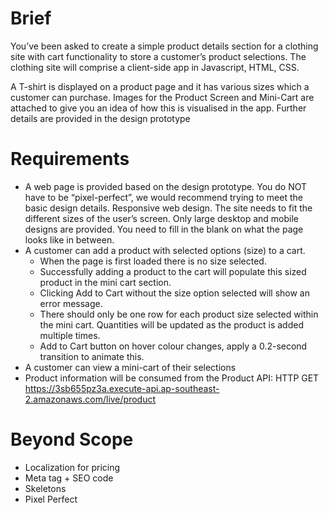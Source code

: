 # Brief

You’ve been asked to create a simple product details section for a clothing site with cart functionality to store a customer’s product selections. The clothing site will comprise a client-side app in Javascript, HTML, CSS.

A T-shirt is displayed on a product page and it has various sizes which a customer can purchase. Images for the Product Screen and Mini-Cart are attached to give you an idea of how this is visualised in the app. Further details are provided in the design prototype

# Requirements

- A web page is provided based on the design prototype. You do NOT have to be “pixel-perfect”, we would recommend trying to meet the basic design details.
Responsive web design. The site needs to fit the different sizes of the user’s screen. Only large desktop and mobile designs are provided. You need to fill in the blank on what the page looks like in between.
- A customer can add a product with selected options (size) to a cart.
    - When the page is first loaded there is no size selected.
    - Successfully adding a product to the cart will populate this sized product in the mini cart section.
    - Clicking Add to Cart without the size option selected will show an error message.
    - There should only be one row for each product size selected within the mini cart. Quantities will be updated as the product is added multiple times.
    - Add to Cart button on hover colour changes, apply a 0.2-second transition to animate this.
- A customer can view a mini-cart of their selections
- Product information will be consumed from the Product API: HTTP GET https://3sb655pz3a.execute-api.ap-southeast-2.amazonaws.com/live/product

# Beyond Scope
- Localization for pricing
- Meta tag + SEO code
- Skeletons
- Pixel Perfect